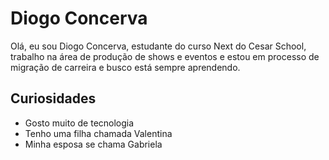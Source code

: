 # Diogo Concerva
Olá, eu sou Diogo Concerva, estudante do curso Next do Cesar School, trabalho na área de produção de shows e eventos e estou em processo de migração de carreira e busco está sempre aprendendo.

## Curiosidades
- Gosto muito de tecnologia
- Tenho uma filha chamada Valentina
- Minha esposa se chama Gabriela
